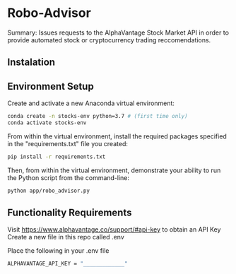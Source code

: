 # Robo-Advisor

Summary: Issues requests to the AlphaVantage Stock Market API in order to provide automated stock or cryptocurrency trading reccomendations.

## Instalation




## Environment Setup

Create and activate a new Anaconda virtual environment:

```sh
conda create -n stocks-env python=3.7 # (first time only)
conda activate stocks-env
```

From within the virtual environment, install the required packages specified in the "requirements.txt" file you created:

```sh
pip install -r requirements.txt
```

Then, from within the virtual environment, demonstrate your ability to run the Python script from the command-line:

```sh
python app/robo_advisor.py
```

## Functionality Requirements

Visit https://www.alphavantage.co/support/#api-key to obtain an API Key
Create a new file in this repo called .env

Place the following in your .env file

```sh
ALPHAVANTAGE_API_KEY = "_____________"
```


